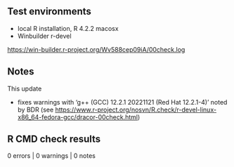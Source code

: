 ## Test environments

* local R installation, R 4.2.2 macosx
* Winbuilder r-devel

https://win-builder.r-project.org/Wv588cep09iA/00check.log

## Notes

This update

* fixes warnings with ‘g++ (GCC) 12.2.1 20221121 (Red Hat 12.2.1-4)’ noted by BDR (see https://www.r-project.org/nosvn/R.check/r-devel-linux-x86_64-fedora-gcc/dracor-00check.html)

## R CMD check results

0 errors | 0 warnings | 0 notes

